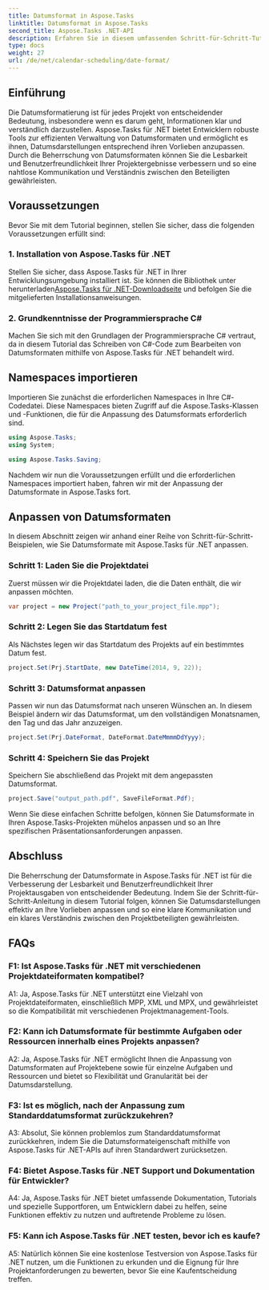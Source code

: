 ```yaml
---
title: Datumsformat in Aspose.Tasks
linktitle: Datumsformat in Aspose.Tasks
second_title: Aspose.Tasks .NET-API
description: Erfahren Sie in diesem umfassenden Schritt-für-Schritt-Tutorial, wie Sie Datumsformate in Aspose.Tasks für .NET mühelos anpassen können.
type: docs
weight: 27
url: /de/net/calendar-scheduling/date-format/
---
```

## Einführung

Die Datumsformatierung ist für jedes Projekt von entscheidender Bedeutung, insbesondere wenn es darum geht, Informationen klar und verständlich darzustellen. Aspose.Tasks für .NET bietet Entwicklern robuste Tools zur effizienten Verwaltung von Datumsformaten und ermöglicht es ihnen, Datumsdarstellungen entsprechend ihren Vorlieben anzupassen. Durch die Beherrschung von Datumsformaten können Sie die Lesbarkeit und Benutzerfreundlichkeit Ihrer Projektergebnisse verbessern und so eine nahtlose Kommunikation und Verständnis zwischen den Beteiligten gewährleisten.

## Voraussetzungen

Bevor Sie mit dem Tutorial beginnen, stellen Sie sicher, dass die folgenden Voraussetzungen erfüllt sind:

### 1. Installation von Aspose.Tasks für .NET

 Stellen Sie sicher, dass Aspose.Tasks für .NET in Ihrer Entwicklungsumgebung installiert ist. Sie können die Bibliothek unter herunterladen[Aspose.Tasks für .NET-Downloadseite](https://releases.aspose.com/tasks/net/) und befolgen Sie die mitgelieferten Installationsanweisungen.

### 2. Grundkenntnisse der Programmiersprache C#

Machen Sie sich mit den Grundlagen der Programmiersprache C# vertraut, da in diesem Tutorial das Schreiben von C#-Code zum Bearbeiten von Datumsformaten mithilfe von Aspose.Tasks für .NET behandelt wird.

## Namespaces importieren

Importieren Sie zunächst die erforderlichen Namespaces in Ihre C#-Codedatei. Diese Namespaces bieten Zugriff auf die Aspose.Tasks-Klassen und -Funktionen, die für die Anpassung des Datumsformats erforderlich sind.

```csharp
using Aspose.Tasks;
using System;

using Aspose.Tasks.Saving;

```

Nachdem wir nun die Voraussetzungen erfüllt und die erforderlichen Namespaces importiert haben, fahren wir mit der Anpassung der Datumsformate in Aspose.Tasks fort.

## Anpassen von Datumsformaten

In diesem Abschnitt zeigen wir anhand einer Reihe von Schritt-für-Schritt-Beispielen, wie Sie Datumsformate mit Aspose.Tasks für .NET anpassen.

### Schritt 1: Laden Sie die Projektdatei

Zuerst müssen wir die Projektdatei laden, die die Daten enthält, die wir anpassen möchten.

```csharp
var project = new Project("path_to_your_project_file.mpp");
```

### Schritt 2: Legen Sie das Startdatum fest

Als Nächstes legen wir das Startdatum des Projekts auf ein bestimmtes Datum fest.

```csharp
project.Set(Prj.StartDate, new DateTime(2014, 9, 22));
```

### Schritt 3: Datumsformat anpassen

Passen wir nun das Datumsformat nach unseren Wünschen an. In diesem Beispiel ändern wir das Datumsformat, um den vollständigen Monatsnamen, den Tag und das Jahr anzuzeigen.

```csharp
project.Set(Prj.DateFormat, DateFormat.DateMmmmDdYyyy);
```

### Schritt 4: Speichern Sie das Projekt

Speichern Sie abschließend das Projekt mit dem angepassten Datumsformat.

```csharp
project.Save("output_path.pdf", SaveFileFormat.Pdf);
```

Wenn Sie diese einfachen Schritte befolgen, können Sie Datumsformate in Ihren Aspose.Tasks-Projekten mühelos anpassen und so an Ihre spezifischen Präsentationsanforderungen anpassen.

## Abschluss

Die Beherrschung der Datumsformate in Aspose.Tasks für .NET ist für die Verbesserung der Lesbarkeit und Benutzerfreundlichkeit Ihrer Projektausgaben von entscheidender Bedeutung. Indem Sie der Schritt-für-Schritt-Anleitung in diesem Tutorial folgen, können Sie Datumsdarstellungen effektiv an Ihre Vorlieben anpassen und so eine klare Kommunikation und ein klares Verständnis zwischen den Projektbeteiligten gewährleisten.

## FAQs

### F1: Ist Aspose.Tasks für .NET mit verschiedenen Projektdateiformaten kompatibel?

A1: Ja, Aspose.Tasks für .NET unterstützt eine Vielzahl von Projektdateiformaten, einschließlich MPP, XML und MPX, und gewährleistet so die Kompatibilität mit verschiedenen Projektmanagement-Tools.

### F2: Kann ich Datumsformate für bestimmte Aufgaben oder Ressourcen innerhalb eines Projekts anpassen?

A2: Ja, Aspose.Tasks für .NET ermöglicht Ihnen die Anpassung von Datumsformaten auf Projektebene sowie für einzelne Aufgaben und Ressourcen und bietet so Flexibilität und Granularität bei der Datumsdarstellung.

### F3: Ist es möglich, nach der Anpassung zum Standarddatumsformat zurückzukehren?

A3: Absolut, Sie können problemlos zum Standarddatumsformat zurückkehren, indem Sie die Datumsformateigenschaft mithilfe von Aspose.Tasks für .NET-APIs auf ihren Standardwert zurücksetzen.

### F4: Bietet Aspose.Tasks für .NET Support und Dokumentation für Entwickler?

A4: Ja, Aspose.Tasks für .NET bietet umfassende Dokumentation, Tutorials und spezielle Supportforen, um Entwicklern dabei zu helfen, seine Funktionen effektiv zu nutzen und auftretende Probleme zu lösen.

### F5: Kann ich Aspose.Tasks für .NET testen, bevor ich es kaufe?

A5: Natürlich können Sie eine kostenlose Testversion von Aspose.Tasks für .NET nutzen, um die Funktionen zu erkunden und die Eignung für Ihre Projektanforderungen zu bewerten, bevor Sie eine Kaufentscheidung treffen.